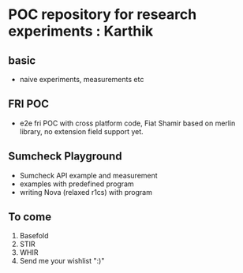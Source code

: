 # POC repository for research experiments : Karthik

## basic

* naive experiments, measurements etc

## FRI POC

* e2e fri POC with cross platform code, Fiat Shamir based on merlin library, no extension field support yet.

## Sumcheck Playground

* Sumcheck API example and measurement
* examples with predefined program
* writing Nova (relaxed r1cs) with program

## To come

1. Basefold
2. STIR 
3. WHIR 
4. Send me your wishlist ":)" 
